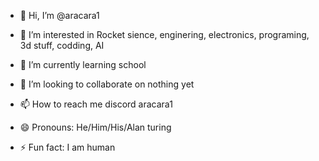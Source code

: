 - 👋 Hi, I’m @aracara1
- 👀 I’m interested in Rocket sience, enginering, electronics, programing, 3d stuff, codding, AI
  
- 🌱 I’m currently learning school
- 💞️ I’m looking to collaborate on nothing yet
- 📫 How to reach me discord aracara1
- 😄 Pronouns: He/Him/His/Alan turing
- ⚡ Fun fact: I am human

<!---
aracara1/aracara1 is a ✨ special ✨ repository because its `README.md` (this file) appears on your GitHub profile.
You can click the Preview link to take a look at your changes.
--->
